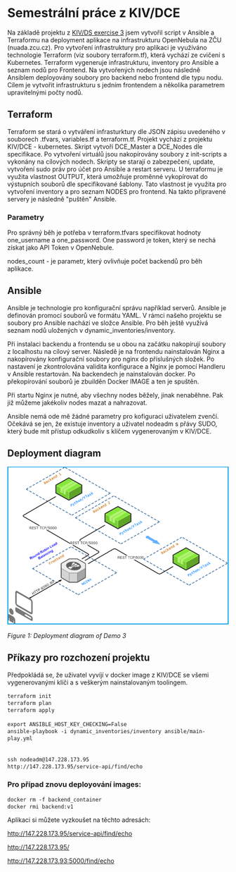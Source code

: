 # Semestrální práce z KIV/DCE

Na základě projektu z [KIV/DS exercise 3](https://github.com/maxotta/kiv-ds-vagrant/tree/master/demo-3) jsem vytvořil script v Ansible a Terraformu na deployment aplikace na infrastrukturu OpenNebula na ZČU (nuada.zcu.cz).
Pro vytvoření infrastruktury pro aplikaci je využíváno technologie Terraform (viz soubory terraform.tf), která vychází ze cvičení s Kubernetes. Terraform vygeneruje infrastrukturu, inventory pro Ansible a seznam nodů pro Frontend. Na vytvořených nodech jsou následně Ansiblem deployovány soubory pro backend nebo frontend dle typu nodu.
Cílem je vytvořit infrastrukturu s jedním frontendem a několika parametrem upravitelnými počty nodů.

## Terraform
Terraform se stará o vytváření infrasturktury dle JSON zápisu uvedeného v souborech .tfvars, variables.tf a terraform.tf. Projekt vychází z projektu KIV/DCE - kubernetes. Skript vytvoří DCE_Master a DCE_Nodes dle specifikace. Po vytvoření virtuálů jsou nakopírovány soubory z init-scripts a vykonány na cílových nodech. Skripty se starají o zabezpečení, update, vytvoření sudo práv pro účet pro Ansible a restart serveru. U terraformu je využita vlastnost OUTPUT, která umožňuje proměnné vykopírovat do výstupních souborů dle specifikované šablony. Tato vlastnost je využita pro vytvoření inventory a pro seznam NODES  pro frontend.  Na takto připravené servery je následně "puštěn" Ansible.
### Parametry
Pro správný běh je potřeba v terraform.tfvars specifikovat hodnoty one_username a one_password. One password je token, který se nechá získat jako API Token v OpenNebule.

  nodes_count - je parametr, který ovlivňuje počet backendů pro běh aplikace.

## Ansible
Ansible je technologie pro konfigurační správu například serverů. Ansible je definován promocí souborů ve formátu YAML. 
V rámci našeho projektu se soubory pro Ansible nachází ve složce Ansible. Pro běh ještě využívá seznam nodů uložených v dynamic_inventories/inventory.

Při instalaci backendu a frontendu se u obou na začátku nakopírují soubory z localhostu na cílový server. Následě je na frontendu nainstalován Nginx a nakopírovány konfigurační soubory pro nginx do příslušných složek. Po nastavení je zkontrolována validita konfigurace a Nginx je pomocí Handleru v Ansible restartován. Na backendech je nainstalován docker. Po překopírování souborů je zbuilděn Docker IMAGE a ten je spuštěn.

Při startu Nginx je nutné, aby všechny nodes běžely, jinak nenaběhne. Pak již můžeme jakékoliv nodes mazat a nahrazovat.

Ansible nemá ode mě žádné parametry pro kofiguraci uživatelem zvenčí. Očekává se jen, že existuje inventory a uživatel nodeadm s přávy SUDO, který bude mít přístup odkudkoliv s klíčem vygenerovaným v KIV/DCE.


## Deployment diagram

![Demo 3 deployment diagram](demo-3-deployment.png)

*Figure 1: Deployment diagram of Demo 3*

## Příkazy pro rozchození projektu
Předpokládá se, že uživatel vyvíjí v docker image z KIV/DCE se všemi vygenerovanými klíči a s veškerým nainstalovaným toolingem.
```
terraform init
terraform plan
terraform apply

export ANSIBLE_HOST_KEY_CHECKING=False
ansible-playbook -i dynamic_inventories/inventory ansible/main-play.yml


ssh nodeadm@147.228.173.95
http://147.228.173.95/service-api/find/echo
```

### Pro případ znovu deployování images:
```
docker rm -f backend_container
docker rmi backend:v1
```

Aplikaci si můžete vyzkoušet na těchto adresách:

http://147.228.173.95/service-api/find/echo

http://147.228.173.95/

http://147.228.173.93:5000/find/echo

